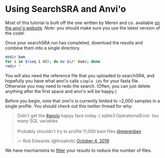 # Using SearchSRA and Anvi'o

Most of this tutorial is built off the one written by Meren and co. available [on the anvi'o website](http://merenlab.org/2016/06/22/anvio-tutorial-v2/). _Note:_ you should make sure you use the latest version of the code!

Once your searchSRA run has completed, download the results and combine them into a single directory.

```bash
mkdir bam
for i in $(seq 1 45); do mv $i/* bam/; done
rmdir *
```

You will also need the reference file that you uploaded to searchSRA, and hopefully you have what anvi'o calls `simple ids` for your fasta file. Otherwise you may need to redo the search. (Often, you can just delete anything after the first space and anvi'o will be happy.)


Before you begin, note that znvi'o is currently limited to ~2,000 samples in a single profile. You should check out this twitter thread for why:

<blockquote class="twitter-tweet"><p lang="en" dir="ltr">Didn&#39;t get the <a href="https://twitter.com/hashtag/anvio?src=hash&amp;ref_src=twsrc%5Etfw">#anvio</a> happy face today :( sqlite3.OperationalError: too many SQL variables<br><br>Probably shouldn&#39;t try to profile 11,000 bam files <a href="https://twitter.com/merenbey?ref_src=twsrc%5Etfw">@merenbey</a></p>&mdash; Rob Edwards (@linsalrob) <a href="https://twitter.com/linsalrob/status/1180242604958666752?ref_src=twsrc%5Etfw">October 4, 2019</a></blockquote> <script async src="https://platform.twitter.com/widgets.js" charset="utf-8"></script>

We have mechanisms to [filter](DownstreamAnalysis.md) your results to reduce the number of files.
